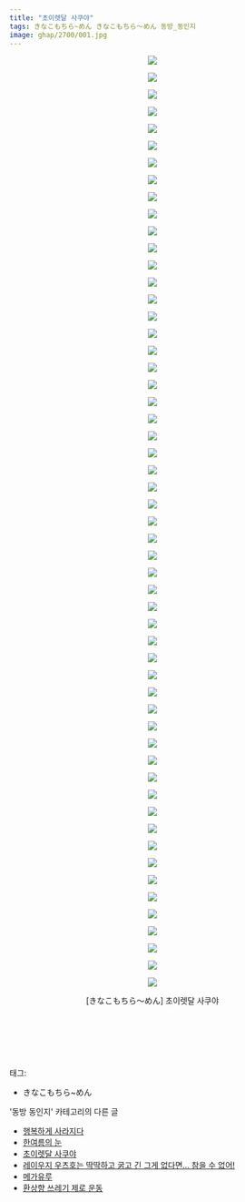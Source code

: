 ```yaml
---
title: "초이렛달 사쿠야"
tags: きなこもちら~めん きなこもちら～めん 동방_동인지
image: ghap/2700/001.jpg
---
```

<div class="article">
<p style="text-align: center; clear: none; float: none;"><img src="{{ site.nasurl }}/ghap/2700/001.jpg"/></p>
<p style="text-align: center; clear: none; float: none;"><img src="{{ site.nasurl }}/ghap/2700/002.jpg"/></p>
<p style="text-align: center; clear: none; float: none;"><img src="{{ site.nasurl }}/ghap/2700/003.jpg"/></p>
<p style="text-align: center; clear: none; float: none;"><img src="{{ site.nasurl }}/ghap/2700/004.jpg"/></p>
<p style="text-align: center; clear: none; float: none;"><img src="{{ site.nasurl }}/ghap/2700/005.jpg"/></p>
<p style="text-align: center; clear: none; float: none;"><img src="{{ site.nasurl }}/ghap/2700/006.jpg"/></p>
<p style="text-align: center; clear: none; float: none;"><img src="{{ site.nasurl }}/ghap/2700/007.jpg"/></p>
<p style="text-align: center; clear: none; float: none;"><img src="{{ site.nasurl }}/ghap/2700/008.jpg"/></p>
<p style="text-align: center; clear: none; float: none;"><img src="{{ site.nasurl }}/ghap/2700/009.jpg"/></p>
<p style="text-align: center; clear: none; float: none;"><img src="{{ site.nasurl }}/ghap/2700/010.jpg"/></p>
<p style="text-align: center; clear: none; float: none;"><img src="{{ site.nasurl }}/ghap/2700/011.jpg"/></p>
<p style="text-align: center; clear: none; float: none;"><img src="{{ site.nasurl }}/ghap/2700/012.jpg"/></p>
<p style="text-align: center; clear: none; float: none;"><img src="{{ site.nasurl }}/ghap/2700/013.jpg"/></p>
<p style="text-align: center; clear: none; float: none;"><img src="{{ site.nasurl }}/ghap/2700/014.jpg"/></p>
<p style="text-align: center; clear: none; float: none;"><img src="{{ site.nasurl }}/ghap/2700/015.jpg"/></p>
<p style="text-align: center; clear: none; float: none;"><img src="{{ site.nasurl }}/ghap/2700/016.jpg"/></p>
<p style="text-align: center; clear: none; float: none;"><img src="{{ site.nasurl }}/ghap/2700/017.jpg"/></p>
<p style="text-align: center; clear: none; float: none;"><img src="{{ site.nasurl }}/ghap/2700/018.jpg"/></p>
<p style="text-align: center; clear: none; float: none;"><img src="{{ site.nasurl }}/ghap/2700/019.jpg"/></p>
<p style="text-align: center; clear: none; float: none;"><img src="{{ site.nasurl }}/ghap/2700/020.jpg"/></p>
<p style="text-align: center; clear: none; float: none;"><img src="{{ site.nasurl }}/ghap/2700/021.jpg"/></p>
<p style="text-align: center; clear: none; float: none;"><img src="{{ site.nasurl }}/ghap/2700/022.jpg"/></p>
<p style="text-align: center; clear: none; float: none;"><img src="{{ site.nasurl }}/ghap/2700/023.jpg"/></p>
<p style="text-align: center; clear: none; float: none;"><img src="{{ site.nasurl }}/ghap/2700/024.jpg"/></p>
<p style="text-align: center; clear: none; float: none;"><img src="{{ site.nasurl }}/ghap/2700/025.jpg"/></p>
<p style="text-align: center; clear: none; float: none;"><img src="{{ site.nasurl }}/ghap/2700/026.jpg"/></p>
<p style="text-align: center; clear: none; float: none;"><img src="{{ site.nasurl }}/ghap/2700/027.jpg"/></p>
<p style="text-align: center; clear: none; float: none;"><img src="{{ site.nasurl }}/ghap/2700/028.jpg"/></p>
<p style="text-align: center; clear: none; float: none;"><img src="{{ site.nasurl }}/ghap/2700/029.jpg"/></p>
<p style="text-align: center; clear: none; float: none;"><img src="{{ site.nasurl }}/ghap/2700/030.jpg"/></p>
<p style="text-align: center; clear: none; float: none;"><img src="{{ site.nasurl }}/ghap/2700/031.jpg"/></p>
<p style="text-align: center; clear: none; float: none;"><img src="{{ site.nasurl }}/ghap/2700/032.jpg"/></p>
<p style="text-align: center; clear: none; float: none;"><img src="{{ site.nasurl }}/ghap/2700/033.jpg"/></p>
<p style="text-align: center; clear: none; float: none;"><img src="{{ site.nasurl }}/ghap/2700/034.jpg"/></p>
<p style="text-align: center; clear: none; float: none;"><img src="{{ site.nasurl }}/ghap/2700/035.jpg"/></p>
<p style="text-align: center; clear: none; float: none;"><img src="{{ site.nasurl }}/ghap/2700/036.jpg"/></p>
<p style="text-align: center; clear: none; float: none;"><img src="{{ site.nasurl }}/ghap/2700/037.jpg"/></p>
<p style="text-align: center; clear: none; float: none;"><img src="{{ site.nasurl }}/ghap/2700/038.jpg"/></p>
<p style="text-align: center; clear: none; float: none;"><img src="{{ site.nasurl }}/ghap/2700/039.jpg"/></p>
<p style="text-align: center; clear: none; float: none;"><img src="{{ site.nasurl }}/ghap/2700/040.jpg"/></p>
<p style="text-align: center; clear: none; float: none;"><img src="{{ site.nasurl }}/ghap/2700/041.jpg"/></p>
<p style="text-align: center; clear: none; float: none;"><img src="{{ site.nasurl }}/ghap/2700/042.jpg"/></p>
<p style="text-align: center; clear: none; float: none;"><img src="{{ site.nasurl }}/ghap/2700/043.jpg"/></p>
<p style="text-align: center; clear: none; float: none;"><img src="{{ site.nasurl }}/ghap/2700/044.jpg"/></p>
<p style="text-align: center; clear: none; float: none;"><img src="{{ site.nasurl }}/ghap/2700/045.jpg"/></p>
<p style="text-align: center; clear: none; float: none;"><img src="{{ site.nasurl }}/ghap/2700/046.jpg"/></p>
<p style="text-align: center; clear: none; float: none;"><img src="{{ site.nasurl }}/ghap/2700/047.jpg"/></p>
<p style="text-align: center; clear: none; float: none;"><img src="{{ site.nasurl }}/ghap/2700/048.jpg"/></p>
<p style="text-align: center; clear: none; float: none;"><img src="{{ site.nasurl }}/ghap/2700/049.jpg"/></p>
<p style="text-align: center; clear: none; float: none;"><img src="{{ site.nasurl }}/ghap/2700/050.jpg"/></p>
<p style="text-align: center; clear: none; float: none;"><img src="{{ site.nasurl }}/ghap/2700/051.jpg"/></p>
<p style="text-align: center; clear: none; float: none;"><img src="{{ site.nasurl }}/ghap/2700/052.jpg"/></p>
<p style="text-align: center; clear: none; float: none;"><img src="{{ site.nasurl }}/ghap/2700/053.jpg"/></p>
<p style="text-align: center; clear: none; float: none;"><img src="{{ site.nasurl }}/ghap/2700/054.jpg"/></p>
<p style="text-align: center; clear: none; float: none;"><img src="{{ site.nasurl }}/ghap/2700/055.jpg"/></p>
<p style="text-align: center; clear: none; float: none;">[きなこもちら～めん] 초이렛달 사쿠야</p>
<p style="text-align: center; clear: none; float: none;"><br/></p>
<p style="text-align: center; clear: none; float: none;"><br/></p>
<p><br/></p>
</div><div class="tagTrail">
<p>태그: </p>
<ul>
<li>きなこもちら~めん</li>
</ul>
</div><div class="another">
<p>'동방 동인지' 카테고리의 다른 글</p>
<ul>
<li><a href="/2016-10-30-ghap_2702">행복하게 사라지다</a></li>
<li><a href="/2016-10-30-ghap_2701">한여름의 눈</a></li>
<li><a href="/2016-10-30-ghap_2700">초이렛달 사쿠야</a></li>
<li><a href="/2016-10-30-ghap_2698">레이우지 우츠호는 딱딱하고 굵고 긴 그게 없다면... 참을 수 없어!</a></li>
<li><a href="/2016-10-30-ghap_2697">메가유루</a></li>
<li><a href="/2016-10-30-ghap_2696">환상향 쓰레기 제로 운동</a></li>
</ul>
</div><div class="cb_module cb_fluid">
<div class="cb_wrt cb_profile">
</div><!-- commentList close -->
</div>